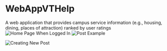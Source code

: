 # WebAppVTHelp
A web application that provides campus service information (e.g., housing, dining, places of attraction) ranked by user ratings
![Home Page When Logged In](https://user-images.githubusercontent.com/76722062/184267879-09da61c9-c528-4d21-874c-52647e76c363.PNG)
![Post Example](https://user-images.githubusercontent.com/76722062/184267897-45505fea-45f5-419a-9f10-51014a4a7040.PNG)

![Creating New Post](https://user-images.githubusercontent.com/76722062/184267856-80640915-7f34-4795-8f53-615462c350ac.PNG)
